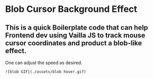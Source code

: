 # Blob Cursor Background Effect

## This is a quick Boilerplate code that can help Frontend dev using Vailla JS to track mouse cursor coordinates and product a blob-like effect.
One can adjust the speed as desired.

`![blob GIF](./assets/blob hover.gif)`

